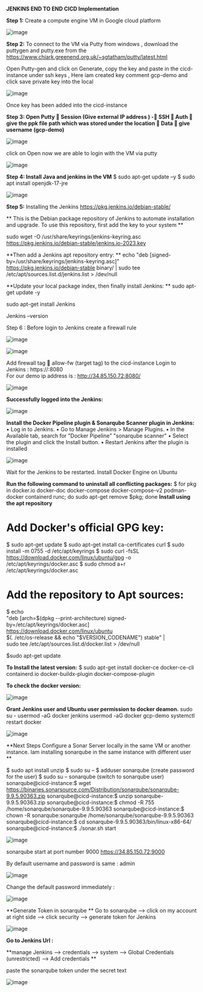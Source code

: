 **JENKINS END TO END CICD Implementation**

**Step 1:** Create a compute engine VM in Google cloud platform

![image](https://github.com/user-attachments/assets/30965368-17de-4a37-ad47-40ec12a62cfc)

**Step 2:** To connect to the VM via Putty from windows , download the puttygen and putty.exe from the 
              https://www.chiark.greenend.org.uk/~sgtatham/putty/latest.html 

Open Putty-gen and click on Generate,   copy the key and paste in the cicd-instance under ssh keys , Here iam created key comment gcp-demo and click save private key into  the local

![image](https://github.com/user-attachments/assets/60139ee5-f376-4c74-9419-6418e115fa39)
 

Once key has been added into the cicd-instance 

**Step 3: Open Putty   Session (Give external IP address ) - SSH  Auth  give the ppk file path which was stored under the location  Data  give username (gcp-demo)**

![image](https://github.com/user-attachments/assets/f526aa15-9305-48a6-a5e0-47a60e30d658)

click on Open now we are able to login with the VM via putty

![image](https://github.com/user-attachments/assets/e24a27af-ca0d-440d-82e2-340bf46203eb)

**Step 4: Install Java and jenkins  in the VM**
 $ sudo apt-get update –y
 $ sudo apt install openjdk-17-jre

 ![image](https://github.com/user-attachments/assets/ce8910ca-9952-4264-a4bd-492e81cc9e14)

 **Step 5:** Installing the Jenkins https://pkg.jenkins.io/debian-stable/

** This is the Debian package repository of Jenkins to automate installation and upgrade. To use this repository, first add the key to your system **

sudo wget -O /usr/share/keyrings/jenkins-keyring.asc \
    https://pkg.jenkins.io/debian-stable/jenkins.io-2023.key 

**Then add a Jenkins apt repository entry:
**
echo "deb [signed-by=/usr/share/keyrings/jenkins-keyring.asc]" \
    https://pkg.jenkins.io/debian-stable binary/ | sudo tee \
    /etc/apt/sources.list.d/jenkins.list > /dev/null

**Update your local package index, then finally install Jenkins: 
**
sudo apt-get update -y

sudo apt-get install Jenkins

Jenkins –version

Step 6 : Before login to Jenkins create a firewall rule  

![image](https://github.com/user-attachments/assets/81d24372-84af-4720-913a-01bb63d67ab1)

![image](https://github.com/user-attachments/assets/a75f1faa-234d-4409-8aa6-aaa6b15829df)

Add firewall tag  allow-fw (target tag)  to the cicd-instance 
Login to Jenkins : https://<external-ip>:8080  
For our demo ip address is : http://34.85.150.72:8080/

![image](https://github.com/user-attachments/assets/d9a4514f-9bfa-4a7d-93c5-d5180b200198)

**Successfully logged into the Jenkins:**

![image](https://github.com/user-attachments/assets/30ebb6c8-b4c1-45a4-a581-af31b1a44901)

**Install the Docker Pipeline plugin & Sonarqube Scanner plugin in Jenkins:**
•	Log in to Jenkins.
•	Go to Manage Jenkins > Manage Plugins.
•	In the Available tab, search for "Docker Pipeline" "sonarqube scanner"
•	Select the plugin and click the Install button.
•	Restart Jenkins after the plugin is installed

![image](https://github.com/user-attachments/assets/e8b9c62c-485f-4e1f-9c0d-3316b4af0bad)



Wait for the Jenkins to be restarted.
Install Docker Engine on Ubuntu

**Run the following command to uninstall all conflicting packages:**
$ for pkg in docker.io docker-doc docker-compose docker-compose-v2 podman-docker containerd runc; do sudo apt-get remove $pkg; done
**Install using the apt repository**
# Add Docker's official GPG key:
$ sudo apt-get update
$ sudo apt-get install ca-certificates curl
$ sudo install -m 0755 -d /etc/apt/keyrings
$ sudo curl -fsSL https://download.docker.com/linux/ubuntu/gpg -o /etc/apt/keyrings/docker.asc
$ sudo chmod a+r /etc/apt/keyrings/docker.asc

# Add the repository to Apt sources:
$ echo \
  "deb [arch=$(dpkg --print-architecture) signed-by=/etc/apt/keyrings/docker.asc] https://download.docker.com/linux/ubuntu \
  $(. /etc/os-release && echo "$VERSION_CODENAME") stable" | \
  sudo tee /etc/apt/sources.list.d/docker.list > /dev/null
  
$sudo apt-get update

**To Install the latest version:**
$ sudo apt-get install docker-ce docker-ce-cli containerd.io docker-buildx-plugin docker-compose-plugin


**To check the docker version:**

![image](https://github.com/user-attachments/assets/14af4215-fa6f-43f5-973d-b4f24055ecd7)

**Grant Jenkins user and Ubuntu user permission to docker deamon.**
sudo su - 
usermod -aG docker jenkins
usermod -aG docker gcp-demo
systemctl restart docker

![image](https://github.com/user-attachments/assets/44a34283-2b51-4a42-8a87-102509e341f8)

**Next Steps
Configure a Sonar Server locally in  the same VM or another instance. Iam installing sonarqube in the same instance with different user **


$ sudo apt install unzip
$ sudo su –
$ adduser sonarqube    (create password for the user)
$ sudo su – sonarqube  (switch to sonarqube user)
sonarqube@cicd-instance:$  wget  https://binaries.sonarsource.com/Distribution/sonarqube/sonarqube-9.9.5.90363.zip
sonarqube@cicd-instance:$  unzip sonarqube-9.9.5.90363.zip
sonarqube@cicd-instance:$  chmod -R 755 /home/sonarqube/sonarqube-9.9.5.90363
sonarqube@cicd-instance:$  chown -R sonarqube:sonarqube /home/sonarqube/sonarqube-9.9.5.90363
sonarqube@cicd-instance:$  cd sonarqube-9.9.5.90363/bin/linux-x86-64/
sonarqube@cicd-instance:$  ./sonar.sh start

![image](https://github.com/user-attachments/assets/fbfbea6c-db30-49a9-b665-bf5cb66d4334)

sonarqube start at port number 9000 https://34.85.150.72:9000

By default username and password is same : admin  

![image](https://github.com/user-attachments/assets/b8339897-cf90-4c3a-8b91-60e679b00688)


Change the default password immediately : 

![image](https://github.com/user-attachments/assets/5f327bd2-b50c-4961-87b4-fb2138918a63)

**Generate Token in sonarqube **
Go to sonarqube --> click on my account at right side --> click security --> generate token for Jenkins 

![image](https://github.com/user-attachments/assets/1605185f-f93f-4711-b8af-c65a3b51a2e7)

**Go to Jenkins Url :**

**manage Jenkins --> credentials --> system --> Global Credentials (unrestricted) --> Add credentials **

paste the sonarqube token under the secret text

![image](https://github.com/user-attachments/assets/3f14ee4a-8c37-4d2b-ac5c-71b30d7b6359)












































